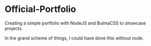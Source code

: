 # Official-Portfolio
Creating a simple portfolio with NodeJS and BulmaCSS to showcase projects.

In the grand scheme of things, I could have done this without node.
